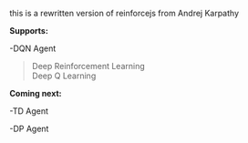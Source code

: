 this is a rewritten version of reinforcejs from Andrej Karpathy

**Supports:**

-DQN Agent<br>
>Deep Reinforcement Learning<br>
>Deep Q Learning

**Coming next:**

-TD Agent

-DP Agent
